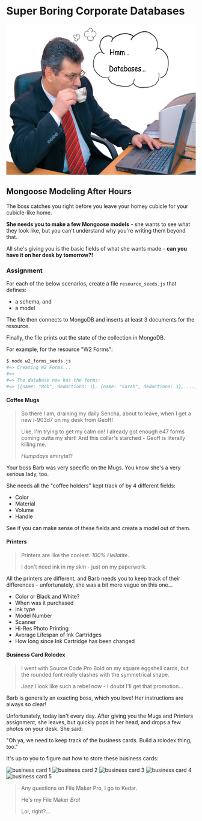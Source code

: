 # Super Boring Corporate Databases

<img src='assets/sbc_database.png' alt="sbc databases" height="400px" />

## Mongoose Modeling After Hours

The boss catches you right before you leave your homey cubicle for your 
cubicle-like home.

**She needs you to make a few Mongoose models** - she wants to see what 
they look like, but you can't understand why you're writing them beyond 
that.

All she's giving you is the basic fields of what she wants made - 
**can you have it on her desk by tomorrow?!**

### Assignment

For each of the below scenarios, create a file `resource_seeds.js` that
defines:

- a schema, and
- a model

The file then connects to MongoDB and inserts at least 3 documents for 
the resource.

Finally, the file prints out the state of the collection in MongoDB.

For example, for the resource "W2 Forms":

```bash
$ node w2_forms_seeds.js
#=> Creating W2 Forms...
#=>
#=> The database now has the forms:
#=> [{name: "Bob", deductions: 1}, {name: "Sarah", deductions: 3}, ...]
```

#### Coffee Mugs

> So there I am, draining my daily Sencha, about to leave, when I get a 
> new i-903d7 on my desk from Geoff! 
> 
> Like, I'm trying to get my calm on! I already got enough e47 forms 
> coming outta my shirt! And this collar's starched - Geoff is literally 
> killing me.
> 
> *Humpdays* amiryte!?

Your boss Barb was very specific on the Mugs. You know she's a very 
serious lady, too. 

She needs all the "coffee holders" kept track of by 4 different fields:

- Color
- Material
- Volume
- Handle

See if you can make sense of these fields and create a model out of 
them. 

#### Printers

> Printers are like the coolest. *100% Hellatite.*
> 
> I don't need ink in my skin - just on my paperwork.

All the printers are different, and Barb needs you to keep track of 
their differences - unfortunately, she was a bit more vague on this one…

- Color or Black and White?
- When was it purchased
- Ink type
- Model Number
- Scanner
- Hi-Res Photo Printing
- Average Lifespan of Ink Cartridges
- How long since Ink Cartridge has been changed 

#### Business Card Rolodex

> I went with Source Code Pro Bold on my square eggshell cards, but the 
> rounded font really clashes with the symmetrical shape.
> 
> *Jeez* I look like such a rebel now - I doubt I'll get that promotion…

Barb is generally an exacting boss, which you love! Her instructions are 
always so clear!

Unfortunately, today isn't every day. After giving you the Mugs and 
Printers assignment, she leaves, but quickly pops in her head, and drops 
a few photos on your desk. She said:

"Oh ya, we need to keep track of the business cards. Build a rolodex 
thing, too."

It's up to you to figure out how to store these business cards:

<img src="http://www.printworks-online.com/images/products/businesscard-panda.jpg" alt="business card 1" height="250px" />

<img src="http://www.rockdesign.com/upload/card/h/2/black-business-cards-1.jpg" alt="business card 2" height="250px" />

<img src="http://www.webdesignbooth.com/images/qr-code-business-cards/wind-waker---moo-business-cards.jpg" alt="business card 3" height="250px" />

<img src="http://www.psia-e.org/wp-content/uploads/2013/09/BusinessCards.jpg" alt="business card 4" height="250px" />

<img src="http://www.davidairey.com/images/cards/david-airey-business-card-3.jpg" alt="business card 5" height="250px" />

> Any questions on File Maker Pro, I go to Kedar. 
> 
> He's my File Maker *Bro*!
> 
> Lol, right?…
